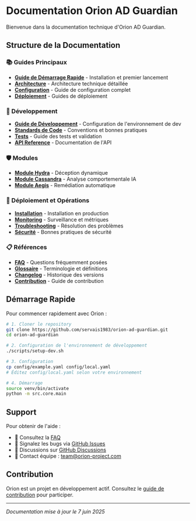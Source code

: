 # Documentation Orion AD Guardian

Bienvenue dans la documentation technique d'Orion AD Guardian.

## Structure de la Documentation

### 📚 Guides Principaux

- **[Guide de Démarrage Rapide](quick-start.md)** - Installation et premier lancement
- **[Architecture](../ARCHITECTURE.md)** - Architecture technique détaillée
- **[Configuration](configuration.md)** - Guide de configuration complet
- **[Déploiement](deployment.md)** - Guides de déploiement

### 🔧 Développement

- **[Guide de Développement](development.md)** - Configuration de l'environnement de dev
- **[Standards de Code](coding-standards.md)** - Conventions et bonnes pratiques
- **[Tests](testing.md)** - Guide des tests et validation
- **[API Reference](api/README.md)** - Documentation de l'API

### 🛡️ Modules

- **[Module Hydra](modules/hydra.md)** - Déception dynamique
- **[Module Cassandra](modules/cassandra.md)** - Analyse comportementale IA
- **[Module Aegis](modules/aegis.md)** - Remédiation automatique

### 🚀 Déploiement et Opérations

- **[Installation](installation.md)** - Installation en production
- **[Monitoring](monitoring.md)** - Surveillance et métriques
- **[Troubleshooting](troubleshooting.md)** - Résolution des problèmes
- **[Sécurité](security.md)** - Bonnes pratiques de sécurité

### 📋 Références

- **[FAQ](faq.md)** - Questions fréquemment posées
- **[Glossaire](glossary.md)** - Terminologie et définitions
- **[Changelog](../CHANGELOG.md)** - Historique des versions
- **[Contribution](../CONTRIBUTING.md)** - Guide de contribution

## Démarrage Rapide

Pour commencer rapidement avec Orion :

```bash
# 1. Cloner le repository
git clone https://github.com/servais1983/orion-ad-guardian.git
cd orion-ad-guardian

# 2. Configuration de l'environnement de développement
./scripts/setup-dev.sh

# 3. Configuration
cp config/example.yaml config/local.yaml
# Éditez config/local.yaml selon votre environnement

# 4. Démarrage
source venv/bin/activate
python -m src.core.main
```

## Support

Pour obtenir de l'aide :

- 📖 Consultez la [FAQ](faq.md)
- 🐛 Signalez les bugs via [GitHub Issues](https://github.com/servais1983/orion-ad-guardian/issues)
- 💬 Discussions sur [GitHub Discussions](https://github.com/servais1983/orion-ad-guardian/discussions)
- 📧 Contact équipe : team@orion-project.com

## Contribution

Orion est un projet en développement actif. Consultez le [guide de contribution](../CONTRIBUTING.md) pour participer.

---

*Documentation mise à jour le 7 juin 2025*